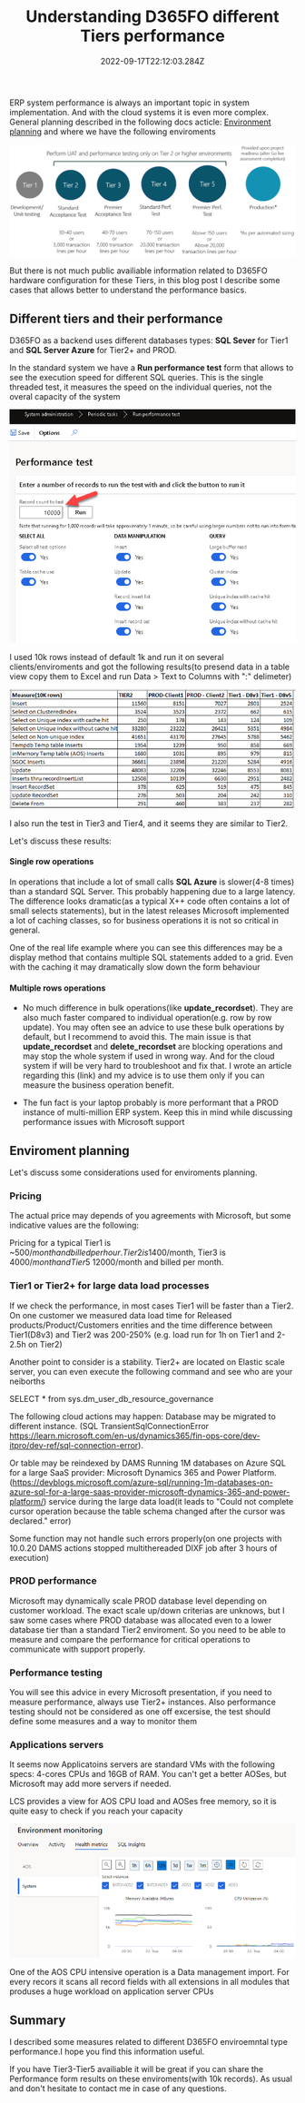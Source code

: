 ﻿---
title: "Understanding D365FO different Tiers performance"
date: "2022-09-17T22:12:03.284Z"
tags: ["Performance"]
path: "/performance-tiers"
featuredImage: "./logo.png"
excerpt: "The blog post describes performance differences between various enviroments Tiers in D365FO"
---

ERP system performance is always an important topic in system implementation. And with the cloud systems it is even more complex. General planning described in the following docs acticle:   [Environment planning](https://learn.microsoft.com/en-us/dynamics365/fin-ops-core/fin-ops/imp-lifecycle/environment-planning)  and where we have the following enviroments 

![Standard tiers](StandardTiers.png)



But there is not much public availiable information related to D365FO hardware configuration for these Tiers, in this blog post I describe some cases that allows better to understand the performance basics.

## Different tiers and their performance

D365FO as a backend uses different databases types: **SQL Sever** for Tier1 and **SQL Server Azure** for Tier2+ and PROD. 

In the standard system we have a **Run performance test** form that allows to see the execution speed for different SQL queries. This is the single threaded test, it measures the speed on the individual queries, not the overal capacity of the system

![RUn performance test form](PerfTestForm.png)

I used 10k rows instead of default 1k and run it on several clients/enviroments and got the following results(to presend data in a table view copy them to Excel and run Data > Text to Columns with ":" delimeter)

![Performance results](TierPerfTable.png)

I also run the test in Tier3 and Tier4, and it seems they are similar to Tier2.

Let's discuss these results:

#### Single row operations

In operations that include a lot of small calls **SQL Azure** is slower(4-8 times) than a standard SQL Server. This probably happening due to a large latency. The difference looks dramatic(as a typical X++ code often contains a lot of small selects statements), but in the latest releases Microsoft implemented a lot of caching classes, so for business operations it is not so critical in general. 

One of the real life example where you can see this differences may be a display method that contains multiple SQL statements added to a grid. Even with the caching it may dramatically slow down the form behaviour  

#### Multiple rows operations

- No much difference in bulk operations(like **update_recordset**). They are also much faster compared to individual operation(e.g. row by row update). You may often see an advice to use these bulk operations by default, but I recommend to avoid this. The main issue is that **update_recordset** and **delete_recordset** are blocking operations and may stop the whole system if used in wrong way. And for the cloud system if will be very hard to troubleshoot and fix that. I wrote an article regarding this (link) and my advice is to use them only if you can measure the business operation benefit.

- The fun fact is your laptop probably is more performant that a PROD instance of multi-million ERP system. Keep this in mind while discussing performance issues with Microsoft support

## Enviroment planning

Let's discuss some considerations used for enviroments planning.

### Pricing

The actual price may depends of you agreements with Microsoft, but some indicative values are the following:

Pricing for a typical Tier1 is ~500$/month and billed per hour. Tier2 is 1400$/month, Tier3 is 4000$/month and Tier5 ~12000$/month and billed per month.

### Tier1 or Tier2+ for large data load processes

If we check the performance, in most cases Tier1 will be faster than a Tier2. On one customer we measured data load time for Released products/Product/Customers enrities and the time difference between Tier1(D8v3) and Tier2 was 200-250%  (e.g. load run for 1h on Tier1 and 2-2.5h on Tier2)

Another point to consider is a stability. Tier2+ are located on Elastic scale server, you can even execute the following command and see who are your neiborths

SELECT * from sys.dm_user_db_resource_governance

The following cloud actions may happen:
Database may be migrated to different instance. (SQL TransientSqlConnectionError https://learn.microsoft.com/en-us/dynamics365/fin-ops-core/dev-itpro/dev-ref/sql-connection-error). 

Or table may be reindexed by DAMS Running 1M databases on Azure SQL for a large SaaS provider: Microsoft Dynamics 365 and Power Platform.
(https://devblogs.microsoft.com/azure-sql/running-1m-databases-on-azure-sql-for-a-large-saas-provider-microsoft-dynamics-365-and-power-platform/) service during the large data load(it leads to "Could not complete cursor operation because the table schema changed after the cursor was declared." error)

Some function may not handle such errors properly(on one projects with 10.0.20 DAMS actions stopped multithereaded DIXF job after 3 hours of execution)

### PROD performance

Microsoft may dynamically scale PROD database level depending on customer workload. The exact scale up/down criterias are unknows, but I saw some cases where PROD database was allocated even to a lower database tier than a standard Tier2 enviroment. So you need to be able to measure and compare the performance for critical operations to communicate with support properly.

### Performance testing

You will see this advice in every Microsoft presentation, if you need to measure performance, always use Tier2+ instances. Also performance testing should not be considered as one off excersise, the test should define some measures and a way to monitor them

### Applications servers

It seems now Applicatoins servers are standard VMs with the following specs: 4-cores CPUs and 16GB of RAM. You can't get a better AOSes, but Microsoft may add more servers if needed.

LCS provides a view for AOS CPU load and AOSes free memory, so it is quite easy to check if you reach your capacity

![Environment monitoring](HealthMetric.png)

One of the AOS CPU intensive operation is a Data management import. For every recors it scans all record fields with all extensions in all modules that produses a huge workload on application server CPUs

## Summary

I described some measures related to different D365FO enviroemntal type performance.I hope you find this information useful.

If you have Tier3-Tier5 availiable it will be great if you can share the Performance form results on these enviroments(with 10k records).
As usual and don't hesitate to contact me in case of any questions.
